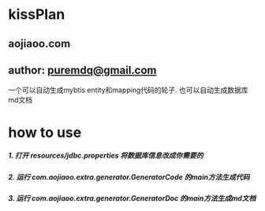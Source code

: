 # kissPlan
 ## aojiaoo.com
 ## author:  puremdq@gmail.com
 
 一个可以自动生成mybtis entity和mapping代码的轮子.
 也可以自动生成数据库md文档
 # how to use
 
 ##### 1. 打开 resources/jdbc.properties 将数据库信息改成你需要的
 ##### 2. 运行 com.aojiaoo.extra.generator.GeneratorCode 的main方法生成代码
 ##### 3. 运行 com.aojiaoo.extra.generator.GeneratorDoc  的main方法生成md文档
 